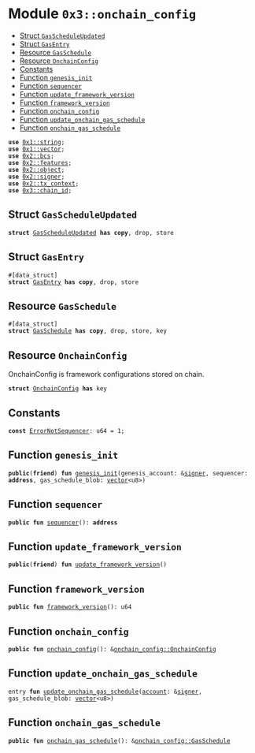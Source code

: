 
<a name="0x3_onchain_config"></a>

# Module `0x3::onchain_config`



-  [Struct `GasScheduleUpdated`](#0x3_onchain_config_GasScheduleUpdated)
-  [Struct `GasEntry`](#0x3_onchain_config_GasEntry)
-  [Resource `GasSchedule`](#0x3_onchain_config_GasSchedule)
-  [Resource `OnchainConfig`](#0x3_onchain_config_OnchainConfig)
-  [Constants](#@Constants_0)
-  [Function `genesis_init`](#0x3_onchain_config_genesis_init)
-  [Function `sequencer`](#0x3_onchain_config_sequencer)
-  [Function `update_framework_version`](#0x3_onchain_config_update_framework_version)
-  [Function `framework_version`](#0x3_onchain_config_framework_version)
-  [Function `onchain_config`](#0x3_onchain_config_onchain_config)
-  [Function `update_onchain_gas_schedule`](#0x3_onchain_config_update_onchain_gas_schedule)
-  [Function `onchain_gas_schedule`](#0x3_onchain_config_onchain_gas_schedule)


<pre><code><b>use</b> <a href="">0x1::string</a>;
<b>use</b> <a href="">0x1::vector</a>;
<b>use</b> <a href="">0x2::bcs</a>;
<b>use</b> <a href="">0x2::features</a>;
<b>use</b> <a href="">0x2::object</a>;
<b>use</b> <a href="">0x2::signer</a>;
<b>use</b> <a href="">0x2::tx_context</a>;
<b>use</b> <a href="chain_id.md#0x3_chain_id">0x3::chain_id</a>;
</code></pre>



<a name="0x3_onchain_config_GasScheduleUpdated"></a>

## Struct `GasScheduleUpdated`



<pre><code><b>struct</b> <a href="onchain_config.md#0x3_onchain_config_GasScheduleUpdated">GasScheduleUpdated</a> <b>has</b> <b>copy</b>, drop, store
</code></pre>



<a name="0x3_onchain_config_GasEntry"></a>

## Struct `GasEntry`



<pre><code>#[data_struct]
<b>struct</b> <a href="onchain_config.md#0x3_onchain_config_GasEntry">GasEntry</a> <b>has</b> <b>copy</b>, drop, store
</code></pre>



<a name="0x3_onchain_config_GasSchedule"></a>

## Resource `GasSchedule`



<pre><code>#[data_struct]
<b>struct</b> <a href="onchain_config.md#0x3_onchain_config_GasSchedule">GasSchedule</a> <b>has</b> <b>copy</b>, drop, store, key
</code></pre>



<a name="0x3_onchain_config_OnchainConfig"></a>

## Resource `OnchainConfig`

OnchainConfig is framework configurations stored on chain.


<pre><code><b>struct</b> <a href="onchain_config.md#0x3_onchain_config_OnchainConfig">OnchainConfig</a> <b>has</b> key
</code></pre>



<a name="@Constants_0"></a>

## Constants


<a name="0x3_onchain_config_ErrorNotSequencer"></a>



<pre><code><b>const</b> <a href="onchain_config.md#0x3_onchain_config_ErrorNotSequencer">ErrorNotSequencer</a>: u64 = 1;
</code></pre>



<a name="0x3_onchain_config_genesis_init"></a>

## Function `genesis_init`



<pre><code><b>public</b>(<b>friend</b>) <b>fun</b> <a href="onchain_config.md#0x3_onchain_config_genesis_init">genesis_init</a>(genesis_account: &<a href="">signer</a>, sequencer: <b>address</b>, gas_schedule_blob: <a href="">vector</a>&lt;u8&gt;)
</code></pre>



<a name="0x3_onchain_config_sequencer"></a>

## Function `sequencer`



<pre><code><b>public</b> <b>fun</b> <a href="onchain_config.md#0x3_onchain_config_sequencer">sequencer</a>(): <b>address</b>
</code></pre>



<a name="0x3_onchain_config_update_framework_version"></a>

## Function `update_framework_version`



<pre><code><b>public</b>(<b>friend</b>) <b>fun</b> <a href="onchain_config.md#0x3_onchain_config_update_framework_version">update_framework_version</a>()
</code></pre>



<a name="0x3_onchain_config_framework_version"></a>

## Function `framework_version`



<pre><code><b>public</b> <b>fun</b> <a href="onchain_config.md#0x3_onchain_config_framework_version">framework_version</a>(): u64
</code></pre>



<a name="0x3_onchain_config_onchain_config"></a>

## Function `onchain_config`



<pre><code><b>public</b> <b>fun</b> <a href="onchain_config.md#0x3_onchain_config">onchain_config</a>(): &<a href="onchain_config.md#0x3_onchain_config_OnchainConfig">onchain_config::OnchainConfig</a>
</code></pre>



<a name="0x3_onchain_config_update_onchain_gas_schedule"></a>

## Function `update_onchain_gas_schedule`



<pre><code>entry <b>fun</b> <a href="onchain_config.md#0x3_onchain_config_update_onchain_gas_schedule">update_onchain_gas_schedule</a>(<a href="">account</a>: &<a href="">signer</a>, gas_schedule_blob: <a href="">vector</a>&lt;u8&gt;)
</code></pre>



<a name="0x3_onchain_config_onchain_gas_schedule"></a>

## Function `onchain_gas_schedule`



<pre><code><b>public</b> <b>fun</b> <a href="onchain_config.md#0x3_onchain_config_onchain_gas_schedule">onchain_gas_schedule</a>(): &<a href="onchain_config.md#0x3_onchain_config_GasSchedule">onchain_config::GasSchedule</a>
</code></pre>

